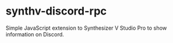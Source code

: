 # synthv-discord-rpc
Simple JavaScript extension to Synthesizer V Studio Pro to show information on Discord.
